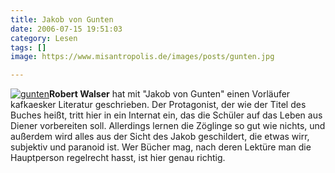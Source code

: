 ```yaml
---
title: Jakob von Gunten
date: 2006-07-15 19:51:03
category: Lesen
tags: []
image: https://www.misantropolis.de/images/posts/gunten.jpg

---
```


[![](http://www.misantropolis.de/wp-content/uploads/2008/04/gunten.jpg "gunten")](http://www.misantropolis.de/wp-content/uploads/2008/04/gunten.jpg)**Robert Walser** hat mit "Jakob von Gunten" einen Vorläufer kafkaesker Literatur geschrieben. Der Protagonist, der wie der Titel des Buches heißt, tritt hier in ein Internat ein, das die Schüler auf das Leben aus Diener vorbereiten soll. Allerdings lernen die Zöglinge so gut wie nichts, und außerdem wird alles aus der Sicht des Jakob geschildert, die etwas wirr, subjektiv und paranoid ist. Wer Bücher mag, nach deren Lektüre man die Hauptperson regelrecht hasst, ist hier genau richtig.
